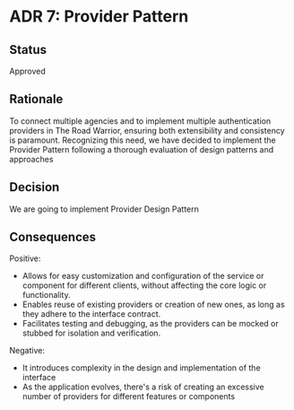 # ADR 7: Provider Pattern

## Status  
Approved

## Rationale
To connect multiple agencies and to implement multiple authentication providers in The Road Warrior, ensuring both extensibility and consistency is paramount. Recognizing this need, we have decided to implement the Provider Pattern following a thorough evaluation of design patterns and approaches

## Decision
We are going to implement Provider Design Pattern

## Consequences
Positive:
* Allows for easy customization and configuration of the service or component for different clients, without affecting the core logic or functionality.
* Enables reuse of existing providers or creation of new ones, as long as they adhere to the interface contract.
* Facilitates testing and debugging, as the providers can be mocked or stubbed for isolation and verification.

Negative:  
+ It introduces complexity in the design and implementation of the interface
+ As the application evolves, there's a risk of creating an excessive number of providers for different features or components
